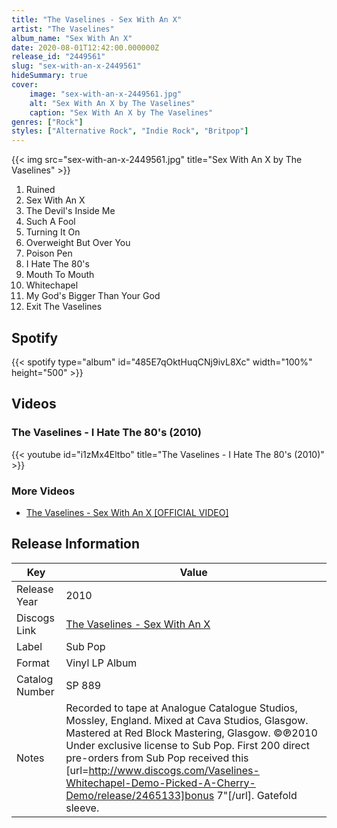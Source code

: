 ```yaml
---
title: "The Vaselines - Sex With An X"
artist: "The Vaselines"
album_name: "Sex With An X"
date: 2020-08-01T12:42:00.000000Z
release_id: "2449561"
slug: "sex-with-an-x-2449561"
hideSummary: true
cover:
    image: "sex-with-an-x-2449561.jpg"
    alt: "Sex With An X by The Vaselines"
    caption: "Sex With An X by The Vaselines"
genres: ["Rock"]
styles: ["Alternative Rock", "Indie Rock", "Britpop"]
---
```


{{< img src="sex-with-an-x-2449561.jpg" title="Sex With An X by The Vaselines" >}}

<!-- section break -->

1. Ruined
2. Sex With An X
3. The Devil's Inside Me
4. Such A Fool
5. Turning It On
6. Overweight But Over You
7. Poison Pen
8. I Hate The 80's
9. Mouth To Mouth
10. Whitechapel
11. My God's Bigger Than Your God
12. Exit The Vaselines

<!-- section break -->


## Spotify
{{< spotify type="album" id="485E7qOktHuqCNj9ivL8Xc" width="100%" height="500" >}}



## Videos
### The Vaselines - I Hate The 80's (2010)
{{< youtube id="i1zMx4Eltbo" title="The Vaselines - I Hate The 80's (2010)" >}}<br>

### More Videos

- [The Vaselines - Sex With An X [OFFICIAL VIDEO]](https://www.youtube.com/watch?v=GHIa3zr_vTQ)


## Release Information
|  Key           | Value                                                |
| ---------------| ---------------------------------------------------- |
| Release Year   | 2010                                   |
| Discogs Link   | [The Vaselines - Sex With An X](https://www.discogs.com/release/2449561-The-Vaselines-Sex-With-An-X) |
| Label          | Sub Pop |
| Format         | Vinyl LP Album |
| Catalog Number | SP 889 |
| Notes | Recorded to tape at Analogue Catalogue Studios, Mossley, England. Mixed at Cava Studios, Glasgow. Mastered at Red Block Mastering, Glasgow.    ©℗2010 Under exclusive license to Sub Pop.    First 200 direct pre-orders from Sub Pop received this [url=http://www.discogs.com/Vaselines-Whitechapel-Demo-Picked-A-Cherry-Demo/release/2465133]bonus 7"[/url].    Gatefold sleeve.  |